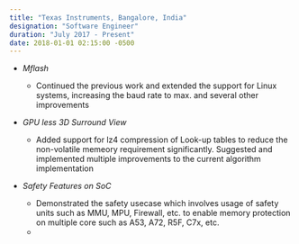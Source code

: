 ```yaml
---
title: "Texas Instruments, Bangalore, India"
designation: "Software Engineer"
duration: "July 2017 - Present"
date: 2018-01-01 02:15:00 -0500
---
```


- *Mflash*
	- Continued the previous work and extended the support for Linux systems, increasing the baud rate to max. and several other improvements 

- *GPU less 3D Surround View*
	- Added support for lz4 compression of Look-up tables to reduce the non-volatile memeory requirement significantly. Suggested and implemented multiple improvements to the current algorithm implementation   

- *Safety Features on SoC*
	- Demonstrated the safety usecase which involves usage of safety units such as MMU, MPU, Firewall, etc. to enable memory protection on multiple core such as A53, A72, R5F, C7x, etc.
	- 
